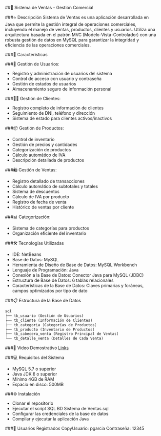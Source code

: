 ##🏪 Sistema de Ventas - Gestión Comercial

###⭐ Descripción
Sistema de Ventas es una aplicación desarrollada en Java que permite la gestión integral de operaciones comerciales, incluyendo el manejo de ventas, productos, clientes y usuarios. Utiliza una arquitectura basada en el patrón MVC (Modelo-Vista-Controlador) con una robusta gestión de datos en MySQL para garantizar la integridad y eficiencia de las operaciones comerciales.

###🚀 Características

###👥 Gestión de Usuarios:

- Registro y administración de usuarios del sistema
- Control de acceso con usuario y contraseña
- Gestión de estados de usuarios
- Almacenamiento seguro de información personal


###🧑‍💼 Gestión de Clientes:

- Registro completo de información de clientes
- Seguimiento de DNI, teléfono y dirección
- Sistema de estado para clientes activos/inactivos


###📦 Gestión de Productos:

- Control de inventario
- Gestión de precios y cantidades
- Categorización de productos
- Cálculo automático de IVA
- Descripción detallada de productos


###🛍️ Gestión de Ventas:

- Registro detallado de transacciones
- Cálculo automático de subtotales y totales
- Sistema de descuentos
- Cálculo de IVA por producto
- Registro de fecha de venta
- Histórico de ventas por cliente


###📊 Categorización:

- Sistema de categorías para productos
- Organización eficiente del inventario



###🛠️ Tecnologías Utilizadas
- IDE: NetBeans
- Base de Datos: MySQL
- Herramienta de Diseño de Base de Datos: MySQL Workbench
- Lenguaje de Programación: Java
- Conexión a la Base de Datos: Conector Java para MySQL (JDBC)
- Estructura de Base de Datos: 6 tablas relacionales
- Características de la Base de Datos: Claves primarias y foráneas, campos optimizados por tipo de dato



###📋 Estructura de la Base de Datos

```html
sql
├── tb_usuario (Gestión de Usuarios)
├── tb_cliente (Información de Clientes)
├── tb_categoria (Categorías de Productos)
├── tb_producto (Inventario de Productos)
├── tb_cabecera_venta (Registro Principal de Ventas)
└── tb_detalle_venta (Detalles de Cada Venta)
```
###🎥 Video Demostrativo
[Links]()

###💻 Requisitos del Sistema

- MySQL 5.7 o superior
- Java JDK 8 o superior
- Mínimo 4GB de RAM
- Espacio en disco: 500MB

###⚙️ Instalación

- Clonar el repositorio
- Ejecutar el script SQL BD Sistema de Ventas.sql
- Configurar las credenciales de la base de datos
- Compilar y ejecutar la aplicación Java

###👥 Usuarios Registrados
CopyUsuario: pgarcia
Contraseña: 12345
